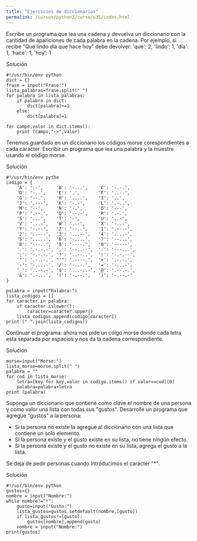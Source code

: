 ```yaml
---
title: "Ejercicios de diccionarios"
permalink: /cursos/python3/curso/u35/index.html
---
```


Escribe un programa que lea una cadena y devuelva un diccionario con la cantidad de apariciones de cada palabra en la cadena. Por ejemplo, si recibe "Qué lindo día que hace hoy" debe devolver: 'que': 2, 'lindo': 1, 'día': 1, 'hace': 1, 'hoy': 1

Solución

	#!/usr/bin/env python
	dict = {}
	frase = input("Frase:")
	lista_palabras=frase.split(" ")
	for palabra in lista_palabras:
		if palabra in dict:
			dict[palabra]+=1
		else:
			dict[palabra]=1	

	for campo,valor in dict.items():
		print (campo,"->",valor)

Tenemos guardado en un diccionario los códigos morse corespondientes a cada caracter. Escribir un programa que lea una palabra y la muestre usando el código morse.

Solución

	#!/usr/bin/env pytho
	codigo = {
	    'A': '.-',     'B': '-...',    'C': '-.-.',
	    'D': '-..',    'E': '.',       'F': '..-.',
	    'G': '--.',    'H': '....',    'I': '..',
	    'J': '.---',   'K': '-.-',     'L': '.-..',
	    'M': '--',     'N': '-.',      'O': '---',
	    'P': '.--.',   'Q': '--.-',    'R': '.-.',
	    'S': '...',    'T': '-',       'U': '..-',
	    'V': '...-',   'W': '.--',     'X': '-..-',
	    'Y': '-.--',   'Z': '--..',    '1': '.----',
	    '2': '..---',  '3': '...--',   '4': '....-',
	    '5': '.....',  '6': '-....',   '7': '--...',
	    '8': '---..',  '9': '----.',   '0': '-----',
	    '.': '.-.-.-', ',': '--..--',  ':': '---...',
	    ';': '-.-.-.', '?': '..--..',  '!': '-.-.--',
	    '"': '.-..-.', "'": '.----.',  '+': '.-.-.',
	    '-': '-....-', '/': '-..-.',   '=': '-...-',
	    '_': '..--.-', '$': '...-..-', '@': '.--.-.',
	    '&': '.-...',  '(': '-.--.',   ')': '-.--.-'
	}	

	palabra = input("Palabra:")
	lista_codigos = []
	for caracter in palabra:
		if caracter.islower():
			caracter=caracter.upper()
		lista_codigos.append(codigo[caracter])	
	print (" ".join(lista_codigos))
		
Continuar el programa: ahora nos pide un cóigo morse donde cada letra esta separada por espacios y nos da la cadena correspondiente.

Solución

	morse=input("Morse:")
	lista_morse=morse.split(" ")
	palabra = ""
	for cod in lista_morse:
	    letra=[key for key,valor in codigo.items() if valor==cod][0]
	    palabra=palabra+letra
	print (palabra)


Suponga un diccionario que contiene como clave el nombre de una persona y como valor una lista con todas sus "gustos". Desarrolle un programa que agregue "gustos" a la persona:
* Si la persona no existe la agregue al diccionario con una lista que contiene un solo elemento.
* Si la persona existe y el gusto existe en su lista, no tiene ningún efecto.
* Si la persona existe y el gusto no existe en su lista, agrega el gusto a la lista.

Se deja de pedir personas cuando introducimos el carácter "*".

Solución

	#!/usr/bin/env python
	gustos={}
	nombre = input("Nombre:")
	while nombre!="*":
		gusto=input("Gusto:")
		lista_gustos=gustos.setdefault(nombre,[gusto])
		if lista_gustos!=[gusto]:
			gustos[nombre].append(gusto)
		nombre = input("Nombre:")
	print(gustos)